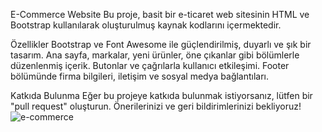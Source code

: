 E-Commerce Website
Bu proje, basit bir e-ticaret web sitesinin HTML ve Bootstrap kullanılarak oluşturulmuş kaynak kodlarını içermektedir.

Özellikler
Bootstrap ve Font Awesome ile güçlendirilmiş, duyarlı ve şık bir tasarım.
Ana sayfa, markalar, yeni ürünler, öne çıkanlar gibi bölümlerle düzenlenmiş içerik.
Butonlar ve çağrılarla kullanıcı etkileşimi.
Footer bölümünde firma bilgileri, iletişim ve sosyal medya bağlantıları.

Katkıda Bulunma
Eğer bu projeye katkıda bulunmak istiyorsanız, lütfen bir "pull request" oluşturun. Önerilerinizi ve geri bildirimlerinizi bekliyoruz!
![e-commerce](https://github.com/SercanBenli22/Ecommercewebsite/assets/155479510/0b25a18f-a1bf-41a8-86ec-4df645f9bb8e)
